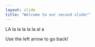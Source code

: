 ```yaml
---
layout: slide
title: "Welcome to our second slide!"
---
```

LA la la la la la al a

Use the left arrow to go back!
